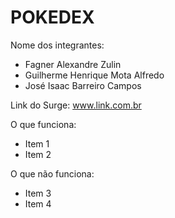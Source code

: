 # POKEDEX

Nome dos integrantes: 
- Fagner Alexandre Zulin
- Guilherme Henrique Mota Alfredo
- José Isaac Barreiro Campos

Link do Surge: www.link.com.br

O que funciona:
- Item 1
- Item 2

O que não funciona: 
- Item 3
- Item 4
